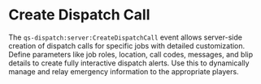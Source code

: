 # Create Dispatch Call

The `qs-dispatch:server:CreateDispatchCall` event allows server-side creation of dispatch calls for specific jobs with detailed customization. Define parameters like job roles, location, call codes, messages, and blip details to create fully interactive dispatch alerts. Use this to dynamically manage and relay emergency information to the appropriate players.
